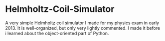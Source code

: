 Helmholtz-Coil-Simulator
========================

A very simple Helmholtz coil simulator I made for my physics exam in early 2013. It is well-organized, but only very lightly commented. I made it before i learned about the object-oriented part of Python.
